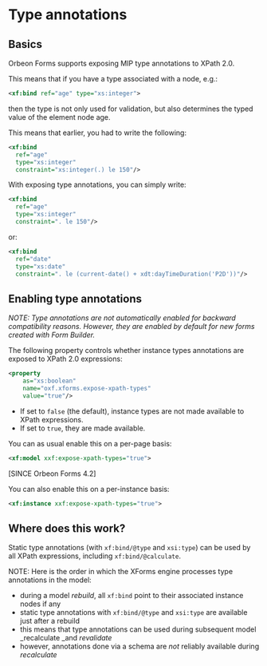 # Type annotations

<!-- toc -->

## Basics

Orbeon Forms supports exposing MIP type annotations to XPath 2.0.

This means that if you have a type associated with a node, e.g.:

```xml
<xf:bind ref="age" type="xs:integer">
```

then the type is not only used for validation, but also determines the typed value of the element node age.

This means that earlier, you had to write the following:

```xml
<xf:bind
  ref="age"
  type="xs:integer"
  constraint="xs:integer(.) le 150"/>
```

With exposing type annotations, you can simply write:

```xml
<xf:bind
  ref="age"
  type="xs:integer"
  constraint=". le 150"/>
```

or:

```xml
<xf:bind
  ref="date"
  type="xs:date"
  constraint=". le (current-date() + xdt:dayTimeDuration('P2D'))"/>
```

## Enabling type annotations

_NOTE: Type annotations are not automatically enabled for backward compatibility reasons. However, they are enabled by default for new forms created with Form Builder._

The following property controls whether instance types annotations are exposed to XPath 2.0 expressions:

```xml
<property
    as="xs:boolean"
    name="oxf.xforms.expose-xpath-types"
    value="true"/>
```

* If set to `false` (the default), instance types are not made available to XPath expressions.
* If set to `true`, they are made available.

You can as usual enable this on a per-page basis:

```xml
<xf:model xxf:expose-xpath-types="true">
```

[SINCE Orbeon Forms 4.2]

You can also enable this on a per-instance basis:

```xml
<xf:instance xxf:expose-xpath-types="true">
```

## Where does this work?

Static type annotations (with `xf:bind/@type` and `xsi:type`) can be used by all XPath expressions, including  `xf:bind/@calculate`.

NOTE: Here is the order in which the XForms engine processes type annotations  in the model:

- during a model _rebuild_, all `xf:bind` point to their associated instance nodes if any
- static type annotations with `xf:bind/@type` and `xsi:type` are available just after a rebuild
- this means that type annotations can be used during subsequent model _recalculate _and _revalidate_
- however, annotations done via a schema are _not_ reliably available during _recalculate_
